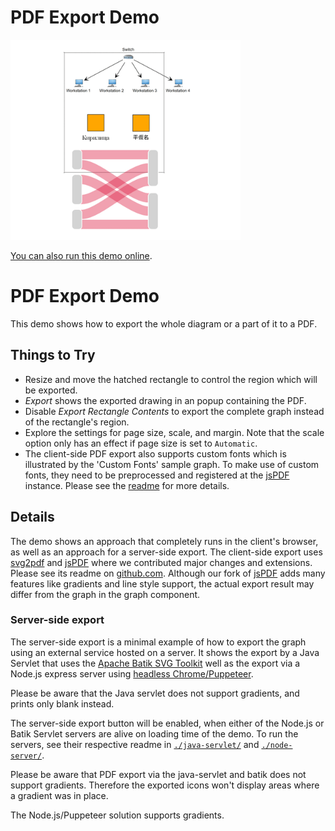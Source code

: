 # PDF Export Demo

<img src="../../resources/image/pdfexport.png" alt="demo-thumbnail" height="320"/>

[You can also run this demo online](https://live.yworks.com/demos/view/pdfexport/index.html).

# PDF Export Demo

This demo shows how to export the whole diagram or a part of it to a PDF.

## Things to Try

- Resize and move the hatched rectangle to control the region which will be exported.
- _Export_ shows the exported drawing in an popup containing the PDF.
- Disable _Export Rectangle Contents_ to export the complete graph instead of the rectangle's region.
- Explore the settings for page size, scale, and margin. Note that the scale option only has an effect if page size is set to `Automatic`.
- The client-side PDF export also supports custom fonts which is illustrated by the 'Custom Fonts' sample graph. To make use of custom fonts, they need to be preprocessed and registered at the [jsPDF](https://github.com/MrRio/jsPDF) instance. Please see the [readme](https://github.com/MrRio/jsPDF) for more details.

## Details

The demo shows an approach that completely runs in the client's browser, as well as an approach for a server-side export. The client-side export uses [svg2pdf](https://github.com/yWorks/svg2pdf.js) and [jsPDF](https://github.com/MrRio/jsPDF) where we contributed major changes and extensions. Please see its readme on [github.com](https://github.com/MrRio/jsPDF). Although our fork of [jsPDF](https://github.com/MrRio/jsPDF) adds many features like gradients and line style support, the actual export result may differ from the graph in the graph component.

### Server-side export

The server-side export is a minimal example of how to export the graph using an external service hosted on a server. It shows the export by a Java Servlet that uses the [Apache Batik SVG Toolkit](https://xmlgraphics.apache.org/batik/) well as the export via a Node.js express server using [headless Chrome/Puppeteer](https://developers.google.com/web/tools/puppeteer/).

Please be aware that the Java servlet does not support gradients, and prints only blank instead.

The server-side export button will be enabled, when either of the Node.js or Batik Servlet servers are alive on loading time of the demo. To run the servers, see their respective readme in [`./java-servlet/`](java-servlet/README.html) and [`./node-server/`](node-server/README.html).

Please be aware that PDF export via the java-servlet and batik does not support gradients. Therefore the exported icons won't display areas where a gradient was in place.

The Node.js/Puppeteer solution supports gradients.
